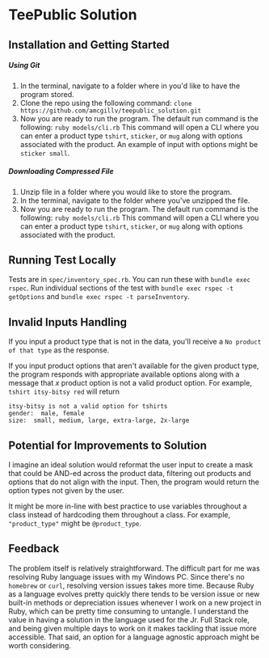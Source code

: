 # TeePublic Solution

## Installation and Getting Started

##### Using Git
1. In the terminal, navigate to a folder where in you'd like to have the program stored.
2. Clone the repo using the following command: `clone https://github.com/amcgillv/teepublic_solution.git`
3. Now you are ready to run the program. The default run command is the following:
`ruby models/cli.rb`
This command will open a CLI where you can enter a product type `tshirt`, `sticker`, or `mug` along with options associated with the product. An example of input with options might be `sticker small`.

##### Downloading Compressed File
1. Unzip file in a folder where you would like to store the program.
2. In the terminal, navigate to the folder where you've unzipped the file.
3. Now you are ready to run the program. The default run command is the following:
`ruby models/cli.rb`
This command will open a CLI where you can enter a product type `tshirt`, `sticker`, or `mug` along with options associated with the product.

## Running Test Locally
Tests are in `spec/inventory_spec.rb`. You can run these with `bundle exec rspec`. Run individual sections of the test with `bundle exec rspec -t getOptions` and `bundle exec rspec -t parseInventory`.

## Invalid Inputs Handling
If you input a product type that is not in the data, you'll receive a `No product of that type` as the response.

If you input product options that aren't available for the given product type, the program responds with appropriate available options along with a message that *x* product option is not a valid product option. For example, `tshirt itsy-bitsy red` will return
```
itsy-bitsy is not a valid option for tshirts
gender:  male, female
size:  small, medium, large, extra-large, 2x-large
```
## Potential for Improvements to Solution
I imagine an ideal solution would reformat the user input to create a mask that could be AND-ed across the product data, filtering out products and options that do not align with the input. Then, the program would return the option types not given by the user.

It might be more in-line with best practice to use variables throughout a class instead of hardcoding them throughout a class. For example, `"product_type"` might be `@product_type`.

## Feedback
The problem itself is relatively straightforward. The difficult part for me was resolving Ruby language issues with my Windows PC. Since there's no `homebrew` or `curl`, resolving version issues takes more time. Because Ruby as a language evolves pretty quickly there tends to be version issue or new built-in methods or depreciation issues whenever I work on a new project in Ruby, which can be pretty time consuming to untangle. I understand the value in having a solution in the language used for the Jr. Full Stack role, and being given multiple days to work on it makes tackling that issue more accessible. That said, an option for a language agnostic approach might be worth considering.
